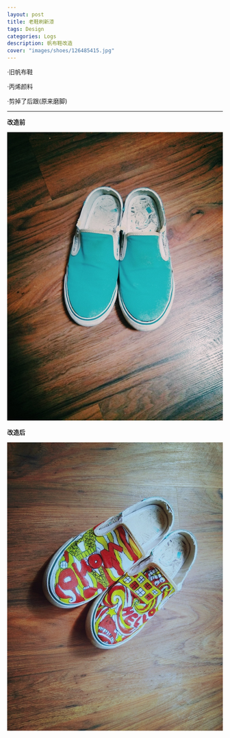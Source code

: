 ```yaml
---
layout: post
title: 老鞋刷新漆
tags: Design
categories: Logs
description: 帆布鞋改造
cover: "images/shoes/126485415.jpg"
---
```


·旧帆布鞋

·丙烯颜料

·剪掉了后跟(原来磨脚)

---

**改造前**

![Before](/images/shoes/1610077896.jpg) 

**改造后**

![After](/images/shoes/126485415.jpg)